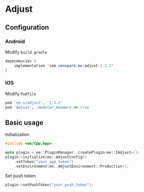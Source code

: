 # Adjust
## Configuration
### Android
Modify `build.gradle`
```java
dependencies {
    implementation 'com.senspark.ee:adjust:2.2.2'
}
```

### iOS
Modify `Podfile`
```ruby
pod 'ee-x/adjust', '2.2.2'
pod 'Adjust', :modular_headers => true
```

## Basic usage
Initialization
```cpp
#include <ee/Cpp.hpp>

auto plugin = ee::PluginManager::createPlugin<ee::IAdjust>();
plugin->initialize(ee::AdjustConfig()
    .setToken("your_app_token")
    .setEnvironment(ee::AdjustEnvironment::Production));
```

Set push token
```cpp
plugin->setPushToken("your_push_token");
```